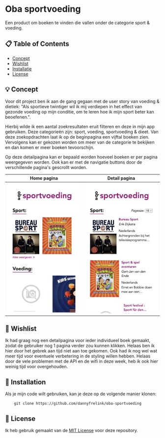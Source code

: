 # Oba sportvoeding

Een product om boeken te vinden die vallen onder de categorie sport & voeding.

## 📋 Table of Contents

* [Concept](https://github.com/dannyfrelink/oba-sportvoeding#-concept)
* [Wishlist](https://github.com/dannyfrelink/oba-sportvoeding#-wishlist)
* [Installatie](https://github.com/dannyfrelink/oba-sportvoeding#-installation)
* [License](https://github.com/dannyfrelink/oba-sportvoeding#-license)

## 💡 Concept

Voor dit project ben ik aan de gang gegaan met de user story van voeding & dietiek: "Als sportieve twintiger wil ik mij verdiepen in het effect van gezonde voeding op mijn conditie, om te leren hoe ik mijn sport beter kan beoefenen.".

Hierbij wilde ik een aantal zoekresultaten eruit filteren en deze in mijn app gebruiken. Deze categorieën zijn: sport, voeding, sportvoeding & dieet. Van deze zoekopdrachten laat ik op de beginpagina een vijftal boeken zien. Vervolgens kan er gekozen worden om meer van de categorie te bekijken en dan komen er meer boeken tevoorschijn.

Op deze detailpagina kan er bepaald worden hoeveel boeken er per pagina weergegeven worden. Ook kan er met de navigatie buttons door de verschillende pagina's gescrollt worden.

Home pagina              |  Detail pagina            
:-------------------------:|:-------------------------:
![Home pagina](https://github.com/dannyfrelink/oba-sportvoeding/blob/main/images/homepagina.png)  |  ![Detail pagina](https://github.com/dannyfrelink/oba-sportvoeding/blob/main/images/detailpagina.png)

## 📝 Wishlist

Ik had graag nog een detailpagina voor ieder individueel boek gemaakt, zodat de gebruiker nog 1 pagina verder zou kunnen klikken. Helaas ben ik hier door het gebrek aan tijd niet aan toe gekomen. Ook had ik nog wel wat meer tijd voor eventuele verbetering in de styling willen hebben. Helaas door de vele problemen met de API en de wifi in deze week, heb ik ook hier weinig tijd voor overgehouden.

## 🔧 Installation

Als je mijn code wilt gebruiken, kan je deze op de volgende manier klonen:

```
    git clone https://github.com/dannyfrelink/oba-sportvoeding
```

## 📄 License

Ik heb gebruik gemaakt van de [MIT License](https://github.com/dannyfrelink/oba-sportvoeding/blob/main/LICENSE) voor deze repository.